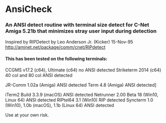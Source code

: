 # AnsiCheck
### An ANSI detect routine with terminal size detect for C-Net Amiga 5.21b that minimizes stray user input during detection 

Inspired by RIPDetect by Leo Anderson Jr. (Kicker) 15-Nov-95
http://aminet.net/package/comm/cnet/RIPdetect

#### This has been tested on the following terminals:
CCGMS v17.2 (c64), Ultimate (c64) no ANSI detected
Striketerm 2014 (c64) 40 col and 80 col ANSI detected

JR-Comm 1.02a (Amiga) ANSI detected
Term 4.8 (Amiga) ANSI detected]

iTerm2 Build 3.3.9 (macOS) ANSI detected
Netrunner 2.00 Beta 18 (Win10, Linux 64) ANSI detected
RIPtel64 3.1 (Win10) RIP detected
Syncterm 1.0 (Win10), 1.0b (macOS), 1.1b (Linux 64) ANSI detected

Use at your own risk. 
